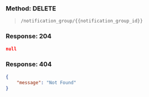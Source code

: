 ### Method: DELETE

> ```
>/notification_group/{{notification_group_id}}
>```

### Response: 204

```json
null
```

### Response: 404

```json
{
    "message": "Not Found"
}
```

